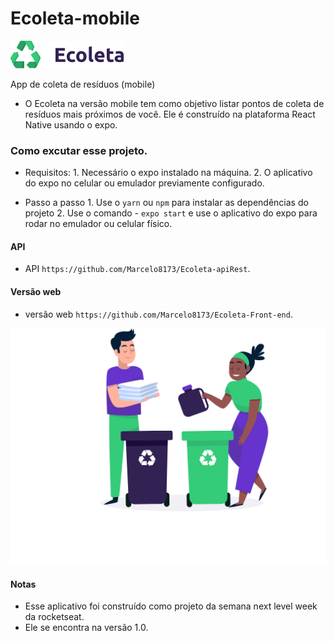 # Ecoleta-mobile
![Ecoleta](https://github.com/Marcelo8173/Ecoleta-mobile/blob/master/src/assets/logo.png)

App de coleta de resíduos (mobile)

- O Ecoleta na versão mobile tem como objetivo listar pontos de coleta de resíduos mais próximos de você. Ele é construído na plataforma React Native usando o expo.

### Como excutar esse projeto.

- Requisitos:
        1. Necessário o expo instalado na máquina.
        2. O aplicativo do expo no celular ou emulador previamente configurado.

- Passo a passo
        1. Use o `yarn` ou `npm` para instalar as dependências do projeto
        2. Use o comando - `expo start` e use o aplicativo do expo para rodar no emulador ou celular físico.
 
#### API

- API `https://github.com/Marcelo8173/Ecoleta-apiRest`.

        
#### Versão web

- versão web `https://github.com/Marcelo8173/Ecoleta-Front-end`.


 ![Ecoleta](https://github.com/Marcelo8173/Ecoleta-mobile/blob/master/src/assets/home-background.svg)
#### Notas

- Esse aplicativo foi construído como projeto da semana next level week da rocketseat.
- Ele se encontra na versão 1.0. 



